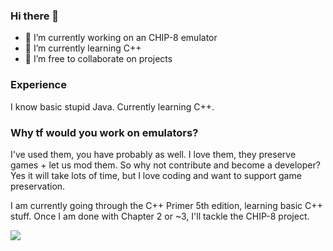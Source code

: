 ### Hi there 👋

- 🔭 I’m currently working on an CHIP-8 emulator
- 🌱 I’m currently learning C++
- 👯 I’m free to collaborate on projects

### Experience
I know basic stupid Java. Currently learning C++.

### Why tf would you work on emulators?
I've used them, you have probably as well. I love them, they preserve games + let us mod them.
So why not contribute and become a developer? Yes it will take lots of time,
but I love coding and want to support game preservation.

I am currently going through the C++ Primer 5th edition, learning basic C++ stuff.
Once I am done with Chapter 2 or ~3, I'll tackle the CHIP-8 project.

<p>
  <img src="https://github-readme-stats.vercel.app/api/top-langs/?username=Nepxtune&layout=compact&border_color=0A0C10&bg_color=0A0C10&theme=midnight-purple">
</p>

<!--
**Proton64/Proton64** is a ✨ _special_ ✨ repository because its `README.md` (this file) appears on your GitHub profile.

Here are some ideas to get you started:

- 🔭 I’m currently working on ...
- 🌱 I’m currently learning ...
- 👯 I’m looking to collaborate on ...
- 🤔 I’m looking for help with ...
- 💬 Ask me about ...
- 📫 How to reach me: ...
- 😄 Pronouns: ...
- ⚡ Fun fact: ...
-->
